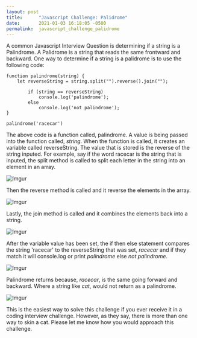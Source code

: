 ```yaml
---
layout: post
title:      "Javascript Challenge: Palidrome"
date:       2021-01-03 16:18:05 -0500
permalink:  javascript_challenge_palidrome
---
```



A common Javascript Interview Question is determining if a string is a Palindrome. A Palidrome is a string that reads the same frontward and backward.  One way to determine if a string is a palidrome is to use the following code:

```
function palindrome(string) {
    let reverseString = string.split("").reverse().join("");
		
		if (string == reverseString)
		    console.log('palindrome');
		else 
		    console.log('not palindrome');
}

palindrome('racecar')
```

The above code is a function called, palindrome. A value is being passed into the function called, *string*. When the function is called, it creates an variable called reverseString. The value that is stored is the reverse of the string inputed. For example, say if the word racecar is the string that is inputed, the split method is called to split each letter in the string into an element in an array.

![Imgur](https://i.imgur.com/SDfIsAu.png)

Then the reverse method is called and it reverse the elements in the array.

![Imgur](https://i.imgur.com/p4moYRe.png)

Lastly, the join method is called and it combines the elements back into a string.

![Imgur](https://i.imgur.com/KMZXn1W.png)

After the variable value has been set, the if then else statement compares the string 'racecar' to the reverseString that was set, *racecar* and if they match it will console.log or print *palindrome* else *not palindrome*.

![Imgur](https://i.imgur.com/7mqpPt3.png)

Palindrome returns because, *racecar*, is the same going forward and backward. Where a string like *cat*, would not return as a palindrome.

![Imgur](https://i.imgur.com/7O48f58.png)

This is the easiest way to solve this challenge if you ever receive it in a coding interview challenge. However, as they say, there is more than one way to skin a cat. Please let me know how you would approach this challenge.
